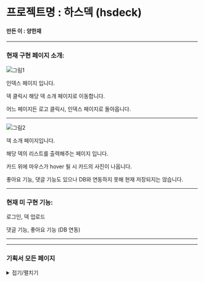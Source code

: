 # 프로젝트명 : 하스덱 (hsdeck)

####  만든 이 : 양한재

--------------------------------------------------------------------------------------------------

### 현재 구현 페이지 소개:

![그림1](https://github.com/yanghanjae/hsdeck/assets/174262059/e1468ba2-bf77-4a69-bacb-213f7f901356)



인덱스 페이지 입니다.

덱 클릭시 해당 덱 소개 페이지로 이동합니다.

어느 페이지든 로고 클릭시, 인덱스 페이지로 돌아옵니다.

----------------------------------------------------------------------------------------------------




![그림2](https://github.com/yanghanjae/hsdeck/assets/174262059/1c7249b0-e3db-4a9f-890e-98bf94f09ff7)

덱 소개 페이지입니다.

해당 덱의 리스트를 출력해주는 페이지 입니다.

카드 위에 마우스가 hover 될 시 카드의 사진이 나옵니다.

좋아요 기능, 댓글 기능도 있으나 DB와 연동하지 못해 현재 저장되지는 않습니다.





----------------------------------------------------------------------------------------------------

### 현재 미 구현 기능:

로그인, 덱 업로드 

댓글 기능, 좋아요 기능 (DB 연동) 



----------------------------------------------------------------------------------------------------
----------------------------------------------------------------------------------------------------

### 기획서 모든 페이지

<details markdown="1">
<summary>접기/펼치기</summary>

![슬라이드0](https://github.com/yanghanjae/hsdeck/assets/174262059/196117eb-949e-47a4-a849-ed2f6e39a91f)
![슬라이드1](https://github.com/yanghanjae/hsdeck/assets/174262059/a129207c-02d5-423d-9874-bee9e12d9c08)
![슬라이드2](https://github.com/yanghanjae/hsdeck/assets/174262059/891581ff-86b3-43f4-8032-54e46daaa151)
![슬라이드3](https://github.com/yanghanjae/hsdeck/assets/174262059/1d0bbdde-fde6-4f2e-884d-bd2420caa5bf)
![슬라이드4](https://github.com/yanghanjae/hsdeck/assets/174262059/c125fafe-48b8-4e93-b843-555cdd8bcad6)
![슬라이드5](https://github.com/yanghanjae/hsdeck/assets/174262059/b862f7f9-733c-41e7-bc95-8a2e2e690635)
![슬라이드6](https://github.com/yanghanjae/hsdeck/assets/174262059/90c3fb6f-d83b-40c1-bdda-3868038d7536)
![슬라이드7](https://github.com/yanghanjae/hsdeck/assets/174262059/c98ceeb0-8e3a-4ed1-8ec5-7720dde4cb6c)
![슬라이드8](https://github.com/yanghanjae/hsdeck/assets/174262059/32346e20-ae85-4469-be82-f4530d1bdb60)
![슬라이드9](https://github.com/yanghanjae/hsdeck/assets/174262059/9188d7a8-d04c-49c7-a331-5cab87929f4e)
![슬라이드10](https://github.com/yanghanjae/hsdeck/assets/174262059/cb2e39a7-91cb-45df-a670-79d4bafb391c)
![슬라이드11](https://github.com/yanghanjae/hsdeck/assets/174262059/0dce7858-df4b-4700-afb2-848b57c3ef4b)
![슬라이드12](https://github.com/yanghanjae/hsdeck/assets/174262059/76067a1b-d24d-4c51-8142-07b9de222ae5)
![슬라이드13](https://github.com/yanghanjae/hsdeck/assets/174262059/ddd6a1ce-4707-46fa-8ec9-1576711771d5)
![슬라이드14](https://github.com/yanghanjae/hsdeck/assets/174262059/5f6b5882-a77f-48e1-9c40-6a39befbcc3e)
![슬라이드15](https://github.com/yanghanjae/hsdeck/assets/174262059/0dac2651-de32-4337-813f-a169559b23f3)
![슬라이드16](https://github.com/yanghanjae/hsdeck/assets/174262059/6736a06b-4222-4a26-893a-8ee5a4edd29f)
![슬라이드17](https://github.com/yanghanjae/hsdeck/assets/174262059/05b359f4-17a4-4026-b200-2400ddf74643)
![슬라이드18](https://github.com/yanghanjae/hsdeck/assets/174262059/1b3abce4-7c2f-4094-94ca-17c22f373767)
![슬라이드19](https://github.com/yanghanjae/hsdeck/assets/174262059/0a6b7378-4984-44b8-942e-328b61bcc6a4)
![슬라이드20](https://github.com/yanghanjae/hsdeck/assets/174262059/32398a10-df74-43a2-9236-42549eb816d2)
![슬라이드21](https://github.com/yanghanjae/hsdeck/assets/174262059/d8cd7981-214e-46a8-825c-6d098e6ccece)
![슬라이드22](https://github.com/yanghanjae/hsdeck/assets/174262059/2e0e3a8c-bf53-4d60-a2a8-f8339e7a16d4)
![슬라이드23](https://github.com/yanghanjae/hsdeck/assets/174262059/77916db8-9cd6-4e8e-892b-48f9d7995953)
![슬라이드24](https://github.com/yanghanjae/hsdeck/assets/174262059/5166ad8d-61b1-4dfb-9373-f240e35998fc)
![슬라이드25](https://github.com/yanghanjae/hsdeck/assets/174262059/a65324aa-ccee-4718-917b-5f0009bb1a38)
![슬라이드26](https://github.com/yanghanjae/hsdeck/assets/174262059/e347c34a-959d-41f5-a547-ec91f78ba0ce)
![슬라이드27](https://github.com/yanghanjae/hsdeck/assets/174262059/fbba5a99-592a-4937-8eed-23533df273a5)
![슬라이드28](https://github.com/yanghanjae/hsdeck/assets/174262059/75f50079-ff6c-41c8-992b-d1901969b36c)
![슬라이드29](https://github.com/yanghanjae/hsdeck/assets/174262059/e1167a6e-b3c1-4d9f-9056-b3bea7cb5f9c)
![슬라이드30](https://github.com/yanghanjae/hsdeck/assets/174262059/276d42f5-15a4-4883-8895-ec35e3a417a0)
![슬라이드31](https://github.com/yanghanjae/hsdeck/assets/174262059/62971837-9fb5-436c-9bae-df588b9b12e4)
![슬라이드32](https://github.com/yanghanjae/hsdeck/assets/174262059/9d35080f-aa63-4769-b826-dcdb84098e73)



</details>


